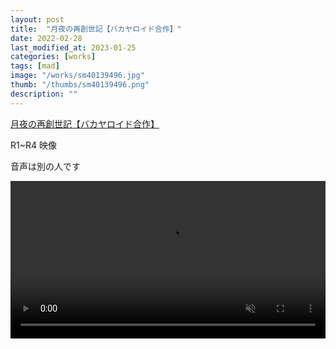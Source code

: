 ```yaml
---
layout: post
title:  "月夜の再創世記【バカヤロイド合作】"
date: 2022-02-28
last_modified_at: 2023-01-25
categories: [works]
tags: [mad]
image: "/works/sm40139496.jpg"
thumb: "/thumbs/sm40139496.png"
description: ""
---
```


<script type="application/javascript" src="https://embed.nicovideo.jp/watch/sm40139496/script?w=640&h=360"></script><noscript><a href="https://www.nicovideo.jp/watch/sm40139496">月夜の再創世記【バカヤロイド合作】</a></noscript>

R1~R4 映像

音声は別の人です

<video controls width="100%" autoplay loop muted="true" src="/works/sm40139496.mp4" type="video/mp4" >
 Sorry, your browser doesn't support embedded videos.
</video>
